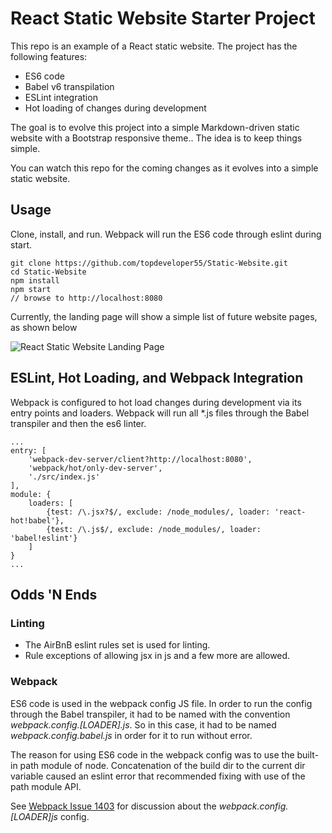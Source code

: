 # React Static Website Starter Project
This repo is an example of a React static website.  The project has the following features:

* ES6 code
* Babel v6 transpilation
* ESLint integration
* Hot loading of changes during development

The goal is to evolve this project into a simple Markdown-driven static website with a Bootstrap responsive theme.. The idea is to keep things simple.

You can watch this repo for the coming changes as it evolves into a simple
static website.

Usage
-----

Clone, install, and run.  Webpack will run the ES6 code through eslint during start.
```
git clone https://github.com/topdeveloper55/Static-Website.git
cd Static-Website
npm install
npm start
// browse to http://localhost:8080
```
Currently, the landing page will show a simple list of future website pages, as shown below

![React Static Website Landing Page](https://cloud.githubusercontent.com/assets/9534794/17646320/752403f0-6192-11e6-839c-af483d68967e.png)

ESLint, Hot Loading, and Webpack Integration
-----
Webpack is configured to hot load changes during development via its entry points and loaders.  Webpack will run all *.js files through the Babel transpiler and then the es6 linter.
```
...
entry: [
	'webpack-dev-server/client?http://localhost:8080',
	'webpack/hot/only-dev-server',
	'./src/index.js'
],
module: {
	loaders: [
		{test: /\.jsx?$/, exclude: /node_modules/, loader: 'react-hot!babel'},
		{test: /\.js$/, exclude: /node_modules/, loader: 'babel!eslint'}
	]
}
...
```

Odds 'N Ends
-----
### Linting
* The AirBnB eslint rules set is used for linting.
* Rule exceptions of allowing jsx in js and a few more are allowed.

### Webpack
ES6 code is used in the webpack config JS file.  In order to run the config through the Babel transpiler, it had to be named with the convention _webpack.config.[LOADER].js_.  So in this case, it had to be named _webpack.config.babel.js_ in order for it to run without error.

The reason for using ES6 code in the webpack config was to use the built-in path module of node.  Concatenation of the build dir to the current dir variable caused an eslint error that recommended fixing with use of the path module API.

See [Webpack Issue 1403](https://github.com/webpack/webpack/issues/1403) for discussion about the _webpack.config.[LOADER]js_ config.
